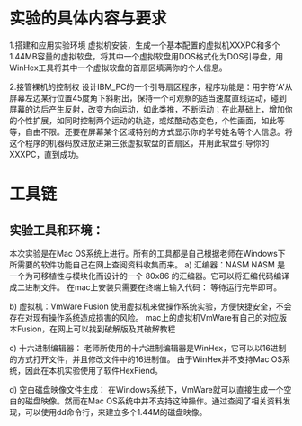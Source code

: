 实验的具体内容与要求
=============================
1.搭建和应用实验环境
虚拟机安装，生成一个基本配置的虚拟机XXXPC和多个1.44MB容量的虚拟软盘，将其中一个虚拟软盘用DOS格式化为DOS引导盘，用WinHex工具将其中一个虚拟软盘的首扇区填满你的个人信息。

2.接管裸机的控制权
设计IBM_PC的一个引导扇区程序，程序功能是：用字符‘A’从屏幕左边某行位置45度角下斜射出，保持一个可观察的适当速度直线运动，碰到屏幕的边后产生反射，改变方向运动，如此类推，不断运动；在此基础上，增加你的个性扩展，如同时控制两个运动的轨迹，或炫酷动态变色，个性画面，如此等等，自由不限。还要在屏幕某个区域特别的方式显示你的学号姓名等个人信息。将这个程序的机器码放进放进第三张虚拟软盘的首扇区，并用此软盘引导你的XXXPC，直到成功。

工具链
=
实验工具和环境：
-
本次实验是在Mac OS系统上进行。所有的工具都是自己根据老师在Windows下所需要的软件功能自己在网上查阅资料收集而来。
a)	汇编器：NASM
NASM 是一个为可移植性与模块化而设计的一个 80x86 的汇编器。它可以将汇编代码编译成二进制文件。
在mac上安装只需要在终端上输入代码：
等待运行完毕即可。

b)	虚拟机：VmWare Fusion
使用虚拟机来做操作系统实验，方便快捷安全，不会存在对现有操作系统造成损害的风险。
mac上的虚拟机VmWare有自己的对应版本Fusion，在网上可以找到破解版及其破解教程

c)	十六进制编辑器：
老师所使用的十六进制编辑器是WinHex，它可以以16进制的方式打开文件，并且修改文件中的16进制值。
		由于WinHex并不支持Mac OS系统，因此在本机实验使用了软件HexFiend。
    
d)	空白磁盘映像文件生成：
在Windows系统下，VmWare就可以直接生成一个空白的磁盘映像。然而在Mac OS系统中并不支持这种操作。通过查阅了相关资料发现，可以使用dd命令行，来建立多个1.44M的磁盘映像。




